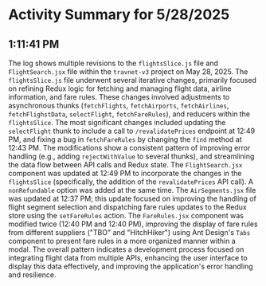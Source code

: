 # Activity Summary for 5/28/2025

## 1:11:41 PM
The log shows multiple revisions to the `flightsSlice.js` file and `FlightSearch.jsx` file within the `travnet-v3` project on May 28, 2025.  The `flightsSlice.js` file underwent several iterative changes, primarily focused on refining Redux logic for fetching and managing flight data, airline information, and fare rules.  These changes involved adjustments to asynchronous thunks (`fetchFlights`, `fetchAirports`, `fetchAirlines`, `fetchFlighstData`, `selectFlight`, `fetchFareRules`),  and reducers within the `flightsSlice`.  The most significant changes included updating the `selectFlight` thunk to  include  a call to `/revalidatePrices` endpoint at 12:49 PM, and fixing a bug in  `fetchFareRules` by changing the `find` method  at 12:43 PM.  The modifications show a consistent pattern of improving error handling (e.g., adding `rejectWithValue` to several thunks), and  streamlining the data flow between API calls and Redux state. The  `FlightSearch.jsx` component  was updated at 12:49 PM to incorporate the changes in the `flightsSlice` (specifically, the addition of the `revalidatePrices` API call).  A  `nonRefundable` option was added at the same time. The `AirSegments.jsx` file was updated at 12:37 PM; this update focused on improving the handling of flight segment selection and dispatching fare rules updates to the Redux store using the `setFareRules` action.  The `FareRules.jsx` component was modified twice (12:40 PM and 12:40 PM),  improving the display of fare rules from different suppliers ("TBO" and "HitchHiker") using Ant Design's `Tabs` component to present fare rules in a more organized manner within a modal.  The overall pattern indicates a development process focused on integrating flight data from multiple APIs, enhancing the user interface to display this data effectively, and improving the application's error handling and resilience.
